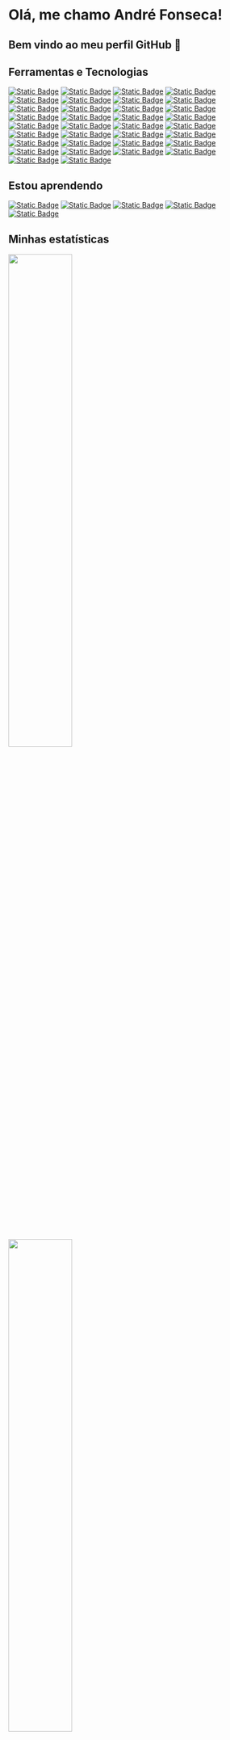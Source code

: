 # Olá, me chamo André Fonseca! 

## Bem vindo ao meu perfil GitHub 👋

## Ferramentas e Tecnologias
<div>
  <a href="#">
    <img alt="Static Badge" src="https://img.shields.io/badge/-C%23-333333?style=flat&logo=C%23"></a>
  <a href="#">
    <img alt="Static Badge" src="https://img.shields.io/badge/-.NET-333333?style=flat&logo=.NET"></a>
  <a href="#">
    <img alt="Static Badge" src="https://img.shields.io/badge/-JavaScript-333333?style=flat&logo=JavaScript"></a>
  <a href="#">
    <img alt="Static Badge" src="https://img.shields.io/badge/-TypeScript-333333?style=flat&logo=TypeScript"></a>
  <a href="#">
    <img alt="Static Badge" src="https://img.shields.io/badge/-Angular-333333?style=flat&logo=Angular"></a>
  <a href="#">
    <img alt="Static Badge" src="https://img.shields.io/badge/-React%20Native-333333?style=flat&logo=React"></a>
  <a href="#">
    <img alt="Static Badge" src="https://img.shields.io/badge/-HTML-333333?style=flat&logo=Html5"></a>
  <a href="#">
    <img alt="Static Badge" src="https://img.shields.io/badge/-CSS-333333?style=flat&logo=CSS3"></a>

  <a href="#">
    <img alt="Static Badge" src="https://img.shields.io/badge/-SQL-333333?style=flat&logo=microsoft%20sql%20server"></a>
  <a href="#">
    <img alt="Static Badge" src="https://img.shields.io/badge/-MongoDB-333333?style=flat&logo=MongoDB"></a>
  <a href="#">
    <img alt="Static Badge" src="https://img.shields.io/badge/-MySQL-333333?style=flat&logo=MySQL"></a>
  <a href="#">
    <img alt="Static Badge" src="https://img.shields.io/badge/-MariaDB-333333?style=flat&logo=MariaDB"></a>
  <a href="#">
    <img alt="Static Badge" src="https://img.shields.io/badge/-PostgreSQL-333333?style=flat&logo=PostgreSQL"></a>
  <a href="#">
    <img alt="Static Badge" src="https://img.shields.io/badge/-SQLite-333333?style=flat&logo=SQLite"></a>

  <a href="#">
    <img alt="Static Badge" src="https://img.shields.io/badge/-Visual%20Studio-333333?style=flat&logo=VisualStudio"></a>
  <a href="#">
    <img alt="Static Badge" src="https://img.shields.io/badge/-Visual%20Studio%20Code-333333?style=flat&logo=Visual%20Studio%20Code"></a>
  <a href="#">
    <img alt="Static Badge" src="https://img.shields.io/badge/-Postman-333333?style=flat&logo=Postman"></a>
  <a href="#">
    <img alt="Static Badge" src="https://img.shields.io/badge/-Insomnia-333333?style=flat&logo=Insomnia"></a>
  <a href="#">
    <img alt="Static Badge" src="https://img.shields.io/badge/-Npm-333333?style=flat&logo=Npm"></a>
  <a href="#">
    <img alt="Static Badge" src="https://img.shields.io/badge/-NuGet-333333?style=flat&logo=NuGet"></a>
  <a href="#">
    <img alt="Static Badge" src="https://img.shields.io/badge/-Swagger-333333?style=flat&logo=Swagger"></a>
  
  <a href="#">
    <img alt="Static Badge" src="https://img.shields.io/badge/-Git-333333?style=flat&logo=Git"></a>
  <a href="#">
    <img alt="Static Badge" src="https://img.shields.io/badge/-GitHub-333333?style=flat&logo=GitHub"></a>
  <a href="#">
    <img alt="Static Badge" src="https://img.shields.io/badge/-GitHub%20Actions-333333?style=flat&logo=GitHub%20Actions"></a>
  <a href="#">
    <img alt="Static Badge" src="https://img.shields.io/badge/-Azure%20DevOps-333333?style=flat&logo=Azure%20DevOps"></a>
  <a href="#">
    <img alt="Static Badge" src="https://img.shields.io/badge/-Jira-333333?style=flat&logo=Jira"></a>
  
  <a href="#">
    <img alt="Static Badge" src="https://img.shields.io/badge/-Docker-333333?style=flat&logo=Docker"></a>
  <a href="#">
    <img alt="Static Badge" src="https://img.shields.io/badge/-Kubernetes-333333?style=flat&logo=Kubernetes"></a>

  <a href="#">
    <img alt="Static Badge" src="https://img.shields.io/badge/-Microsoft%20Azure-333333?style=flat&logo=Microsoft%20Azure"></a>
  <a href="#">
    <img alt="Static Badge" src="https://img.shields.io/badge/-Google%20Cloud-333333?style=flat&logo=Google%20Cloud"></a>

  <a href="#">
    <img alt="Static Badge" src="https://img.shields.io/badge/-RabbitMQ-333333?style=flat&logo=RabbitMQ"></a>

  <a href="#">
    <img alt="Static Badge" src="https://img.shields.io/badge/-Figma-333333?style=flat&logo=Figma"></a>
  <a href="#">
    <img alt="Static Badge" src="https://img.shields.io/badge/-Notion-333333?style=flat&logo=Notion"></a>
  <a href="#">
    <img alt="Static Badge" src="https://img.shields.io/badge/-Trello-333333?style=flat&logo=Trello"></a>
</div>


## Estou aprendendo

<div>
  <a href="#">
    <img alt="Static Badge" src="https://img.shields.io/badge/-Dart-333333?style=flat&logo=Dart"></a>
  <a href="#">
    <img alt="Static Badge" src="https://img.shields.io/badge/-Flutter-333333?style=flat&logo=flutter"></a>
  <a href="#">
    <img alt="Static Badge" src="https://img.shields.io/badge/-Node.js-333333?style=flat&logo=node.js"></a>
  <a href="#">
    <img alt="Static Badge" src="https://img.shields.io/badge/-NestJS-333333?style=flat&logo=NestJS"></a>
  <a href="#">
    <img alt="Static Badge" src="https://img.shields.io/badge/-Python-333333?style=flat&logo=Python"></a>
</div>


## Minhas estatísticas

<div>
  <a href="https://github.com/andrefons">
    <img loading="lazy" height="50%" src="https://github-readme-stats.vercel.app/api/top-langs/?username=andrefons&layout=compact&langs_count=7&theme=dracula"/></a>
  <a href="https://github.com/andrefons">
    <img loading="lazy" height="50%" src="https://github-readme-stats.vercel.app/api?username=andrefons&show_icons=true&theme=dracula&include_all_commits=true&count_private=true"/></a>
</div>


## Contatos:

<div>
  <a href = "mailto:andrefonseca.ti@gmail.com">
    <img loading="lazy" src="https://img.shields.io/badge/Gmail-D14836?style=for-the-badge&logo=gmail&logoColor=white" target="_blank"></a>
  <a href="https://www.linkedin.com/in/andrepfonseca" target="_blank">
    <img loading="lazy" src="https://img.shields.io/badge/-LinkedIn-%230077B5?style=for-the-badge&logo=linkedin&logoColor=white" target="_blank"></a>   
</div>

